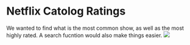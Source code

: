 # Netflix Catolog Ratings
We wanted to find what is the most common show, as well as the most highly rated.
A search fucntion would also make things easier.
<img src="./moviesvshows_overall_line.png">
